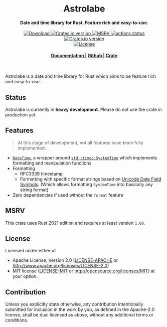 <h1 align="center">Astrolabe</h1>
<div align="center">
 <strong>
  Date and time library for Rust. Feature rich and easy-to-use.
 </strong>
</div>

<br />

<div align="center">
  <!-- Downloads -->
  <a href="https://crates.io/crates/astrolabe" target="_blank">
    <img src="https://img.shields.io/crates/d/astrolabe.svg?style=flat"
      alt="Download" />
  </a>
  <!-- Version -->
  <a href="https://crates.io/crates/astrolabe" target="_blank">
    <img src="https://img.shields.io/crates/v/astrolabe.svg?style=flat"
    alt="Crates.io version" />
  </a>
  <!-- MSRV -->
  <a href="https://github.com/rust-lang/rust/releases/tag/1.60.0" target="_blank">
    <img src="https://img.shields.io/badge/MSRV-1.60-fa6733.svg?style=flat"
    alt="MSRV" />
  </a>
  <!-- Github Actions -->
  <a href = "https://github.com/giyomoon/astrolabe/actions">
    <img src="https://img.shields.io/github/workflow/status/giyomoon/astrolabe/checks/main?style=flat" alt="actions status" />
  </a>
  <!-- Dependencies -->
  <a href="https://deps.rs/repo/github/giyomoon/astrolabe" target="_blank">
    <img src="https://deps.rs/repo/github/giyomoon/astrolabe/status.svg?style=flat"
    alt="Crates.io version" />
  </a>
  <br/>
  <!-- License -->
  <a href="https://github.com/giyomoon/astrolabe#License" target="_blank">
    <img src="https://img.shields.io/badge/License-APACHE--2.0%2FMIT-blue?style=flat" alt="License">
  </a>
</div>

<div align="center">
  <h4>
    <a href="https://docs.rs/astrolabe" target="_blank">
      Documentation
    </a>
    <span> | </span>
    <a href="https://github.com/giyomoon/astrolabe" target="_blank">
      Github
    </a>
    <span> | </span>
    <a href="https://crates.io/crates/astrolabe" target="_blank">
      Crate
    </a>
  </h4>
</div>

<br />

Astrolabe is a date and time library for Rust which aims to be feature rich and easy-to-use.

## Status
Astrolabe is currently in **heavy development**. Please do not use the crate in production yet.

## Features
> At this stage of development, not all features have been fully implemented.
* [`DateTime`](https://docs.rs/astrolabe/latest/astrolabe/struct.DateTime.html), a wrapper around [`std::time::SystemTime`](https://doc.rust-lang.org/std/time/struct.SystemTime.html) which implements formatting and manipulation functions
* Formatting
  * RFC3339 timestamp
  * Formatting with specific format strings based on [Unicode Date Field Symbols](https://www.unicode.org/reports/tr35/tr35-dates.html#Date_Field_Symbol_Table). (Which allows formatting `SystemTime` into basically any string format)
* Zero dependencies if used without the `format` feature

## MSRV
This crate uses Rust 2021 edition and requires at least version `1.60`.

## License
Licensed under either of
 * Apache License, Version 2.0 ([LICENSE-APACHE](LICENSE-APACHE) or http://www.apache.org/licenses/LICENSE-2.0)
 * MIT license ([LICENSE-MIT](LICENSE-MIT) or http://opensource.org/licenses/MIT)
at your option.

## Contribution
Unless you explicitly state otherwise, any contribution intentionally submitted
for inclusion in the work by you, as defined in the Apache-2.0 license, shall be dual licensed as above, without any
additional terms or conditions.
